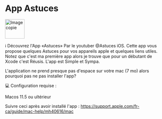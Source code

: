 # App Astuces

<img width="64" alt="Image copie" src="https://github.com/Astuces-iOS/Astuces/assets/133143751/664cb7ae-57ac-4c97-8413-2700c8b8c3a9">

ℹ️ Découvrez l'App «Astuces» Par le youtuber @Astuces iOS. Cette app vous propose quelques Astuces pour vos appareils apple et quelques liens utiles. Notez que c'est ma première app alors je trouve que pour un débutant de Xcode c'est Réusis. L'app est Simple et Sympa. 

L'application ne prend presque pas d'espace sur votre mac (7 mo) alors pourquoi pas ne pas installer l'app? 

💻 Configuration requise : 

Macos 11.5 ou ultérieur

Suivre ceci après avoir installé l'app : https://support.apple.com/fr-ca/guide/mac-help/mh40616/mac
